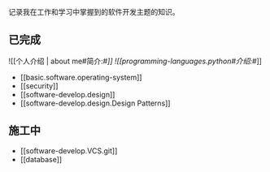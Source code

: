 

记录我在工作和学习中掌握到的软件开发主题的知识。

## 已完成

![[个人介绍 | about me#简介:#*]]
![[programming-languages.python#介绍:#*]]

- [[basic.software.operating-system]]
- [[security]]
- [[software-develop.design]]
- [[software-develop.design.Design Patterns]]

## 施工中

- [[software-develop.VCS.git]]
- [[database]]
